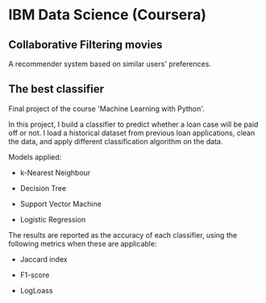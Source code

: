 # IBM Data Science (Coursera)

## Collaborative Filtering movies
A recommender system based on similar users' preferences.

## The best classifier
Final project of the course 'Machine Learning with Python'.

In this project, I build a classifier to predict whether a loan case will be paid off or not. I load a historical dataset from previous loan applications, clean the data, and apply different classification algorithm on the data. 

Models applied:

* k-Nearest Neighbour

* Decision Tree

* Support Vector Machine

* Logistic Regression

The results are reported as the accuracy of each classifier, using the following metrics when these are applicable:

* Jaccard index

* F1-score

* LogLoass
